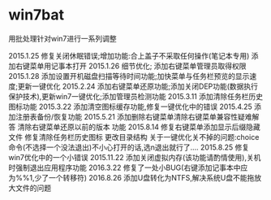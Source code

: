 # win7bat

用批处理针对win7进行一系列调整



2015.1.25  修复关闭休眠错误;增加功能:合上盖子不采取任何操作(笔记本专用)  添加右键菜单用记事本打开
2015.1.26  细节优化;  添加右键菜单管理员取得权限
2015.1.28  添加设置开机磁盘扫描等待时间功能;加快菜单与任务栏预览的显示速度;更新一键优化
2015.2.24  添加右键菜单还原功能;添加关闭DEP功能(数据执行保护技术),更新win7一键优化;添加管理员检测功能
2015.3.11  添加清除任务栏历史图标功能
2015.3.22  添加清空图标缓存功能,修复一键优化中的错误
2015.4.25  添加注册表备份/恢复功能
2015.5.21  添加删除右键菜单清除右键菜单兼容性疑难解答 清除右键菜单还原以前的版本 功能
2015.8.14  修复右键菜单添加显示后缀隐藏文件  修复清除任务栏历史图标  更改目录结构
                  关于一键优化关不掉的问题:choice命令(不选择一个没法退出)不小心打开的话,选n退出就行了....
2015.8.25  修复win7优化中的一个小错误
2015.11.22 添加关闭虚拟内存(该功能请酌情使用),关机时强制退出应用程序功能
2016.3.22 修复了一处小BUG(右键添加记事本中应为%%1,少了一个转移符)
2016.8.26 添加U盘转化为NTFS,解决系统U盘不能拖放大文件的问题
